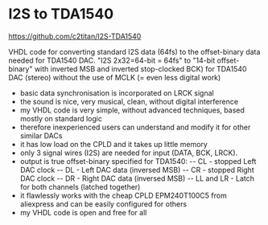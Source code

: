 
# I2S to TDA1540
https://github.com/c2titan/I2S-TDA1540

VHDL code for converting standard I2S data (64fs) to the offset-binary data needed for TDA1540 DAC.
"I2S 2x32=64-bit = 64fs" to "14-bit offset-binary" with inverted MSB and inverted stop-clocked BCK) for TDA1540 DAC (stereo) without the use of MCLK (= even less digital work)
- basic data synchronisation is incorporated on LRCK signal
- the sound is nice, very musical, clean, without digital interference
- my VHDL code is very simple, without advanced techniques, based mostly on standard logic
- therefore inexperienced users can understand and modify it for other similar DACs
- it has low load on the CPLD and it takes up little memory
- only 3 signal wires (I2S) are needed for input (DATA, BCK, LRCK).
- output is true offset-binary specified for TDA1540: -- CL - stopped Left DAC clock -- DL - Left DAC data (inversed MSB) -- CR - stopped Right DAC clock -- DR - Right DAC data (inversed MSB) -- LL and LR - Latch for both channels (latched together)
- it flawlessly works with the cheap CPLD EPM240T100C5 from aliexpress and can be easily configured for others
- my VHDL code is open and free for all
